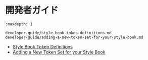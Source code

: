 # 開発者ガイド

```{toctree}
:maxdepth: 1

developer-guide/style-book-token-definitions.md
developer-guide/adding-a-new-token-set-for-your-style-book.md
```

* [Style Book Token Definitions](./developer-guide/style-book-token-definitions.md)
* [Adding a New Token Set for your Style Book](./developer-guide/adding-a-new-token-set-for-your-style-book.md)